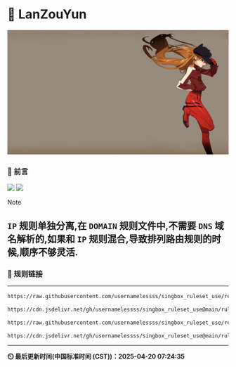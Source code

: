 
# 🧸 LanZouYun
![](https://raw.githubusercontent.com/usernamelessss/picture-bed/main/images/202504042256831.jpg)
### 📣 前言
![](https://shields.io/badge/-移除重复规则-ff69b4) ![](https://shields.io/badge/-IP&nbsp;规则单独存放不与&nbsp;DOMAIN&nbsp;等混合-green)
> [!NOTE]
**`IP` 规则单独分离,在 `DOMAIN` 规则文件中,不需要 `DNS` 域名解析的,如果和 `IP` 规则混合,导致排列路由规则的时候,顺序不够灵活.**
---

###  🔗 规则链接
---

```url
https://raw.githubusercontent.com/usernamelessss/singbox_ruleset_use/refs/heads/main/rule/LanZouYun/LanZouYun_No_IP.json
```

```url
https://cdn.jsdelivr.net/gh/usernamelessss/singbox_ruleset_use@main/rule/LanZouYun/LanZouYun_No_IP.json
```

```url
https://raw.githubusercontent.com/usernamelessss/singbox_ruleset_use/refs/heads/main/rule/LanZouYun/LanZouYun_No_IP.srs
```

```url
https://cdn.jsdelivr.net/gh/usernamelessss/singbox_ruleset_use@main/rule/LanZouYun/LanZouYun_No_IP.srs
```

---
**⏲️ 最后更新时间(中国标准时间 (CST))：2025-04-20 07:24:35**